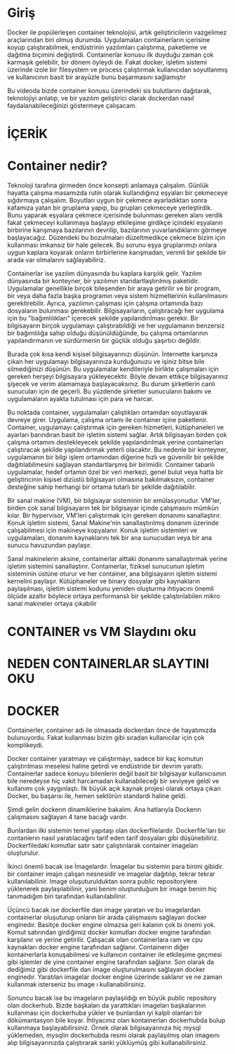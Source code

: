 # Giriş

Docker ile popülerleşen container teknolojisi, artık geliştiricilerin vazgelimez araçlarından biri olmuş durumda. Uygulamaları containerların içerisine koyup çalıştırabilmek, endüstrinin yazılımları çalıştırma, paketleme ve dağıtma biçimini değiştirdi. Containerlar konusu ilk duyduğu zaman çok karmaşık gelebilir, bir dönem öyleydi de. Fakat docker, işletim sistemi üzerinde izole bir filesystem ve process çalıştırmak kullanıcıdan soyutlanmış ve kullanıcının basit bir arayüzle bunu başarmasını sağlamıştır

Bu videoda bizde container konusu üzerindeki sis bulutlarını dağıtarak, teknolojiyi anlatıp, ve bir yazılım geliştirici olarak dockerdan nasıl faydalanabileceğinizi göstermeye çalışacam.

# İÇERİK

# Container nedir?

Teknoloji tarafına girmeden önce konsepti anlamaya çalışalım. Günlük hayatta çalışma masamızda rutin olarak kullandığınız eşyaları bir çekmeceye sığdırmaya çalışalım. Boyutları uygun bir çekmece ayarladıktan sonra kafamıza yatan bir gruplama yapıp, bu grupları çekmeceye yerleştirdik. Bunu yaparak eşyalara çekmece içerisinde bulunması gereken alanı verdik fakat çekmeceyi kullanmaya başlayıp etkileşime girdikçe içindeki eşyaların birbirine karışmaya bazılarının devrilip, bazılarının yuvarlandıklarını görmeye başlayacağız. Düzendeki bu bozulmaları düzeltmedikçe çekmece bizim için kullanması imkansız bir hale gelecek. Bu sorunu eşya gruplarımızı onlara uygun kaplara koyarak onların birbirlerine karışmadan, verimli bir şekilde bir arada var olmalarını sağlayabiliriz.

Containerlar ise yazılım dünyasında bu kaplara karşılık gelir. Yazılım dünyasında bir konteyner, bir yazılımın standartlaştırılmış paketidir. Uygulamalar genellikle birçok bileşenden bir araya getirilir ve bir program, bir veya daha fazla başka programın veya sistem hizmetlerinin kullanılmasını gerektirebilir. Ayrıca, yazılımın çalışması için çalışma ortamında bazı dosyaların bulunması gerekebilir. Bilgisayarların, çalıştıracağı her uygulama için bu "bağımlılıkları" içerecek şekilde yapılandırılması gerekir. Bir bilgisayarın birçok uygulamayı çalıştırabildiği ve her uygulamanın benzersiz bir bağımlılığa sahip olduğu düşünüldüğünde, bu çalışma ortamlarının yapılandırmanın ve sürdürmenin bir güçlük olduğu şaşırtıcı değildir.

Burada çok kısa kendi kişisel bilgisayarınızı düşünün. İnternette karşınıza çıkan her uygulamayı bilgisayarınıza kurduğunuzu ve işiniz bitse bile silmediğinizi düşünün. Bu uygulamalar kendileriyle birlikte çalışmaları için gereken herşeyi bilgisayara yükleyecektir. Böyle devam ettikçe bilgisayarınız şişecek ve verim alamamaya başlayacaksınız. Bu durum şirketlerin canlı sunucuları için de geçerli. 
Bu yüzdende şirketler sunucuların bakımı ve uygulamaların ayakta tutulması için para ve harcar.


Bu noktada container, uygulamaları çalıştıkları ortamdan soyutlayarak devreye girer. Uygulama, çalışma ortamı ile container içine paketlenir. Container, uygulamayı çalıştırmak için gereken hizmetleri, kütüphaneleri ve ayarları barındıran basit bir işletim sistemi sağlar. Artık bilgisayarı birden çok çalışma ortamını destekleyecek şekilde yapılandırılmak yerine containerları çalıştıracak şekilde yapılandırmak yeterli olacaktır. Bu nedenle bir konteyner, uygulamanın bir bilgi işlem ortamından diğerine hızlı ve güvenilir bir şekilde dağıtılabilmesini sağlayan standartlarşmış bir birimidir. Container tabanlı uygulamalar, hedef ortamın özel bir veri merkezi, genel bulut veya hatta bir geliştiricinin kişisel dizüstü bilgisayarı olmasına bakılmaksızın, container desteğine sahip herhangi bir ortama tutarlı bir şekilde dağıtılabilir.

Bir sanal makine (VM), bir bilgisayar sisteminin bir emülasyonudur. VM'ler, birden çok sanal bilgisayarın tek bir bilgisayar içinde çalışmasını mümkün kılar. Bir hypervisor, VM'leri çalıştırmak için gereken donanımı sanallaştırır. Konuk işletim sistemi, Sanal Makine'nin sanallaştırılmış donanım üzerinde çalışabilmesi için makineye kopyalanır. Konuk işletim sistemleri ve uygulamaları, donanım kaynaklarını tek bir ana sunucudan veya bir ana sunucu havuzundan paylaşır.

Sanal makinelerin aksine, containerlar alttaki donanımı sanallaştırmak yerine işletim sistemini sanallaştırır. Containerlar, fiziksel sunucunun işletim sisteminin üstüne oturur ve her container, ana bilgisayarın işletim sistemi kernelini paylaşır. Kütüphaneler ve binary dosyalar gibi kaynakların paylaşılması, işletim sistemi kodunu yeniden oluşturma ihtiyacını önemli ölçüde azaltır böylece ortaya performanslı bir şekilde çalıştırılabilen mikro sanal makineler ortaya çıkabilir

# CONTAINER vs VM Slaydını oku

# NEDEN CONTAINERLAR SLAYTINI OKU

# DOCKER

Containerler, container adı ile olmasada dockerdan önce de hayatımızda bulunuyordu. Fakat kullanması bizim gibi sıradan kullanıcılar için çok komplikeydi.

Docker container yaratmayı ve çalıştırmayı, sadece bir kaç komutun çalıştırılması meselesi haline getirdi ve endüstride bir devrim yarattı. Containerlar sadece konuyu bilenlerin değil basit bir bilgisayar kullanıcısının bile neredeyse hiç vakit harcamadan kullanabileceği bir seviyeye geldi ve kullanımı çok yaygınlaştı. İlk büyük açık kaynak projesi olarak ortaya çıkan Docker, bu başarısı ile, hemen sektörün standardı haline geldi.

Şimdi gelin dockerın dinamiklerine bakalım. Ana hatlarıyla Dockerın çalışmasını sağlayan 4 tane bacağı vardır.

Bunlardan ilki sistemin temel yapıtaşı olan dockerfilelardır. Dockerfile'ları bir contanierın nasıl yaratılacağını tarif eden tarif dosyaları gibi düşünebiliriz. Dockerfiledaki komutlar satır satır çalıştırılarak container imageları oluşturulur. 

İkinci önemli bacak ise İmagelardır. İmagelar bu sistemin para birimi gibidir. bir container imajın çalışan nesnesidir ve imagelar dağıtılıp, tekrar tekrar kullanılabilinir. Image oluşuturulduktan sonra public repositorylere yüklenerek paylaşılabilinir, yani benim oluşturduğum bir image benim hiç tanımadığım biri tarafından kullanılabilinir.

Üçüncü bacak ise dockerfile dan image yaratan ve bu imagelardan containerlar oluşuturup onların bir arada çalışmasını sağlayan docker enginedır. Basitçe docker engine olmazsa geri kalanın çok bi önemi yok. Komut satırından girdiğimiz docker komutları docker engine tarafından karşılanır ve yerine getirilir. Çalışacak olan containerlara ram ve cpu kaynakları docker engine tarafından sağlanır. Containerın diğer kontainerlarla konuşabilmesi ve kullanıcın container ile etkileşime geçmesi gibi işlemler de yine container engine tarafından sağlanır. Son olarak da dediğimiz gibi dockerfile dan image oluşturulmasını sağlayan docker enginedır. Yaratılan imagelar docker engine üzerinde saklanır ve ne zaman kullanmak isterseniz bu image ı kullanabilirsiniz. 

Sonuncu bacak ise bu imageların paylaşıldığı en büyük public repository olan dockerhub. Bizde başkaları da yarattıkları imageları başkalarının kullanması için dockerhuba yükler ve bunlardan iyi kalpli olanları bir dökümantasyon bile koyar. İhtiyacınız olan kontainerları dockerhubda bulup kullanmaya başlayabilirsiniz. Örnek olarak bilgisayarınıza hiç mysql yüklemeden, mysqlin dockerhubda resmi olarak paylaşılmış olan imageını alıp bilgisayarınızda çalıştırarak sanki yüklüymüş gibi kullanabilirsiniz.


